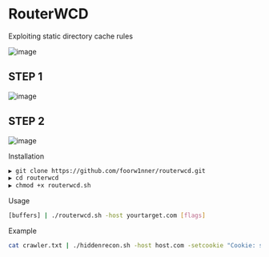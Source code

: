 # RouterWCD
Exploiting static directory cache rules

![image](https://github.com/user-attachments/assets/f852ba62-4163-4a39-830c-8a863d846fc9)

## STEP 1

![image](https://github.com/user-attachments/assets/b10c2f7f-bac9-49d1-9880-0527fbb0b704)

## STEP 2

![image](https://github.com/user-attachments/assets/99367d59-f7ac-4d1c-97c1-4da8571a6901)

Installation
```bash
▶ git clone https://github.com/foorw1nner/routerwcd.git
▶ cd routerwcd
▶ chmod +x routerwcd.sh
```

Usage
```bash
[buffers] | ./routerwcd.sh -host yourtarget.com [flags]
```

Example
```bash
cat crawler.txt | ./hiddenrecon.sh -host host.com -setcookie "Cookie: session=2vv07IdA37Npc1imvN2lQV0ZghMaxSSa" -setauthorization "Authorization: basic cm91dGVyd2Nk" -setmatch "Email|UserID|Token|PHPSESSID"
```
